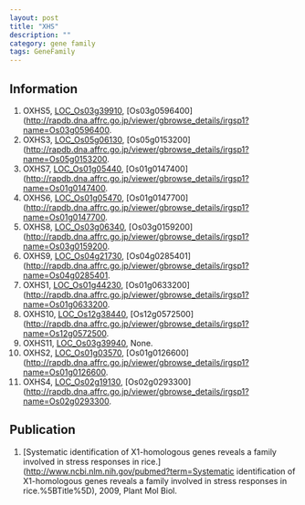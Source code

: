 ```yaml
---
layout: post
title: "XHS"
description: ""
category: gene family
tags: GeneFamily
---
```


## Information
1. OXHS5, [LOC_Os03g39910](http://rice.plantbiology.msu.edu/cgi-bin/ORF_infopage.cgi?orf=LOC_Os03g39910), [Os03g0596400](http://rapdb.dna.affrc.go.jp/viewer/gbrowse_details/irgsp1?name=Os03g0596400.
2. OXHS3, [LOC_Os05g06130](http://rice.plantbiology.msu.edu/cgi-bin/ORF_infopage.cgi?orf=LOC_Os05g06130), [Os05g0153200](http://rapdb.dna.affrc.go.jp/viewer/gbrowse_details/irgsp1?name=Os05g0153200.
3. OXHS7, [LOC_Os01g05440](http://rice.plantbiology.msu.edu/cgi-bin/ORF_infopage.cgi?orf=LOC_Os01g05440), [Os01g0147400](http://rapdb.dna.affrc.go.jp/viewer/gbrowse_details/irgsp1?name=Os01g0147400.
4. OXHS6, [LOC_Os01g05470](http://rice.plantbiology.msu.edu/cgi-bin/ORF_infopage.cgi?orf=LOC_Os01g05470), [Os01g0147700](http://rapdb.dna.affrc.go.jp/viewer/gbrowse_details/irgsp1?name=Os01g0147700.
5. OXHS8, [LOC_Os03g06340](http://rice.plantbiology.msu.edu/cgi-bin/ORF_infopage.cgi?orf=LOC_Os03g06340), [Os03g0159200](http://rapdb.dna.affrc.go.jp/viewer/gbrowse_details/irgsp1?name=Os03g0159200.
6. OXHS9, [LOC_Os04g21730](http://rice.plantbiology.msu.edu/cgi-bin/ORF_infopage.cgi?orf=LOC_Os04g21730), [Os04g0285401](http://rapdb.dna.affrc.go.jp/viewer/gbrowse_details/irgsp1?name=Os04g0285401.
7. OXHS1, [LOC_Os01g44230](http://rice.plantbiology.msu.edu/cgi-bin/ORF_infopage.cgi?orf=LOC_Os01g44230), [Os01g0633200](http://rapdb.dna.affrc.go.jp/viewer/gbrowse_details/irgsp1?name=Os01g0633200.
8. OXHS10, [LOC_Os12g38440](http://rice.plantbiology.msu.edu/cgi-bin/ORF_infopage.cgi?orf=LOC_Os12g38440), [Os12g0572500](http://rapdb.dna.affrc.go.jp/viewer/gbrowse_details/irgsp1?name=Os12g0572500.
9. OXHS11, [LOC_Os03g39940](http://rice.plantbiology.msu.edu/cgi-bin/ORF_infopage.cgi?orf=LOC_Os03g39940), None.
10. OXHS2, [LOC_Os01g03570](http://rice.plantbiology.msu.edu/cgi-bin/ORF_infopage.cgi?orf=LOC_Os01g03570), [Os01g0126600](http://rapdb.dna.affrc.go.jp/viewer/gbrowse_details/irgsp1?name=Os01g0126600.
11. OXHS4, [LOC_Os02g19130](http://rice.plantbiology.msu.edu/cgi-bin/ORF_infopage.cgi?orf=LOC_Os02g19130), [Os02g0293300](http://rapdb.dna.affrc.go.jp/viewer/gbrowse_details/irgsp1?name=Os02g0293300.

## Publication
1. [Systematic identification of X1-homologous genes reveals a family involved in stress responses in rice.](http://www.ncbi.nlm.nih.gov/pubmed?term=Systematic identification of X1-homologous genes reveals a family involved in stress responses in rice.%5BTitle%5D), 2009, Plant Mol Biol.


